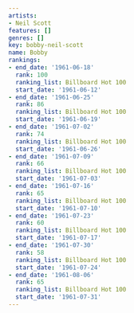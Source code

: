 ```yaml
---
artists:
- Neil Scott
features: []
genres: []
key: bobby-neil-scott
name: Bobby
rankings:
- end_date: '1961-06-18'
  rank: 100
  ranking_list: Billboard Hot 100
  start_date: '1961-06-12'
- end_date: '1961-06-25'
  rank: 86
  ranking_list: Billboard Hot 100
  start_date: '1961-06-19'
- end_date: '1961-07-02'
  rank: 74
  ranking_list: Billboard Hot 100
  start_date: '1961-06-26'
- end_date: '1961-07-09'
  rank: 66
  ranking_list: Billboard Hot 100
  start_date: '1961-07-03'
- end_date: '1961-07-16'
  rank: 65
  ranking_list: Billboard Hot 100
  start_date: '1961-07-10'
- end_date: '1961-07-23'
  rank: 60
  ranking_list: Billboard Hot 100
  start_date: '1961-07-17'
- end_date: '1961-07-30'
  rank: 58
  ranking_list: Billboard Hot 100
  start_date: '1961-07-24'
- end_date: '1961-08-06'
  rank: 65
  ranking_list: Billboard Hot 100
  start_date: '1961-07-31'
---
```


